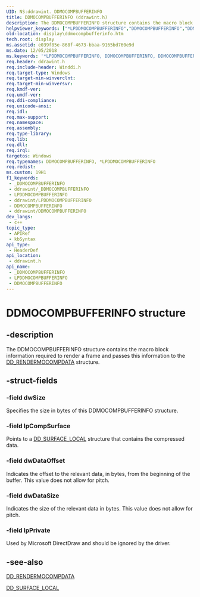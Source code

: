 ```yaml
---
UID: NS:ddrawint._DDMOCOMPBUFFERINFO
title: DDMOCOMPBUFFERINFO (ddrawint.h)
description: The DDMOCOMPBUFFERINFO structure contains the macro block information required to render a frame and passes this information to the DD_RENDERMOCOMPDATA structure.
helpviewer_keywords: ["*LPDDMOCOMPBUFFERINFO","DDMOCOMPBUFFERINFO","DDMOCOMPBUFFERINFO structure [Display Devices]","LPDDMOCOMPBUFFERINFO","LPDDMOCOMPBUFFERINFO structure pointer [Display Devices]","ddrawint/DDMOCOMPBUFFERINFO","ddrawint/LPDDMOCOMPBUFFERINFO","ddstrcts_8716da01-eda5-4102-b881-c2e368f0792a.xml","display.ddmocompbufferinfo"]
old-location: display\ddmocompbufferinfo.htm
tech.root: display
ms.assetid: e039f85e-868f-4673-bbaa-9165bd760e9d
ms.date: 12/05/2018
ms.keywords: '*LPDDMOCOMPBUFFERINFO, DDMOCOMPBUFFERINFO, DDMOCOMPBUFFERINFO structure [Display Devices], LPDDMOCOMPBUFFERINFO, LPDDMOCOMPBUFFERINFO structure pointer [Display Devices], ddrawint/DDMOCOMPBUFFERINFO, ddrawint/LPDDMOCOMPBUFFERINFO, ddstrcts_8716da01-eda5-4102-b881-c2e368f0792a.xml, display.ddmocompbufferinfo'
req.header: ddrawint.h
req.include-header: Winddi.h
req.target-type: Windows
req.target-min-winverclnt: 
req.target-min-winversvr: 
req.kmdf-ver: 
req.umdf-ver: 
req.ddi-compliance: 
req.unicode-ansi: 
req.idl: 
req.max-support: 
req.namespace: 
req.assembly: 
req.type-library: 
req.lib: 
req.dll: 
req.irql: 
targetos: Windows
req.typenames: DDMOCOMPBUFFERINFO, *LPDDMOCOMPBUFFERINFO
req.redist: 
ms.custom: 19H1
f1_keywords:
 - _DDMOCOMPBUFFERINFO
 - ddrawint/_DDMOCOMPBUFFERINFO
 - LPDDMOCOMPBUFFERINFO
 - ddrawint/LPDDMOCOMPBUFFERINFO
 - DDMOCOMPBUFFERINFO
 - ddrawint/DDMOCOMPBUFFERINFO
dev_langs:
 - c++
topic_type:
 - APIRef
 - kbSyntax
api_type:
 - HeaderDef
api_location:
 - ddrawint.h
api_name:
 - _DDMOCOMPBUFFERINFO
 - LPDDMOCOMPBUFFERINFO
 - DDMOCOMPBUFFERINFO
---
```


# DDMOCOMPBUFFERINFO structure


## -description

The DDMOCOMPBUFFERINFO structure contains the macro block information required to render a frame and passes this information to the <a href="/windows/desktop/api/ddrawint/ns-ddrawint-dd_rendermocompdata">DD_RENDERMOCOMPDATA</a> structure.

## -struct-fields

### -field dwSize

Specifies the size in bytes of this DDMOCOMPBUFFERINFO structure.

### -field lpCompSurface

Points to a <a href="/windows/desktop/api/ddrawint/ns-ddrawint-dd_surface_local">DD_SURFACE_LOCAL</a> structure that contains the compressed data.

### -field dwDataOffset

Indicates the offset to the relevant data, in bytes, from the beginning of the buffer. This value does not allow for pitch.

### -field dwDataSize

Indicates the size of the relevant data in bytes. This value does not allow for pitch.

### -field lpPrivate

Used by Microsoft DirectDraw and should be ignored by the driver.

## -see-also

<a href="/windows/desktop/api/ddrawint/ns-ddrawint-dd_rendermocompdata">DD_RENDERMOCOMPDATA</a>



<a href="/windows/desktop/api/ddrawint/ns-ddrawint-dd_surface_local">DD_SURFACE_LOCAL</a>

